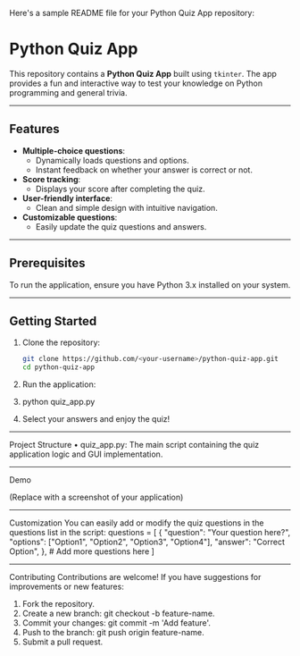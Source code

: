 Here's a sample README file for your Python Quiz App repository:
# Python Quiz App

This repository contains a **Python Quiz App** built using `tkinter`. The app provides a fun and interactive way to test your knowledge on Python programming and general trivia.

---

## Features

- **Multiple-choice questions**:
  - Dynamically loads questions and options.
  - Instant feedback on whether your answer is correct or not.
- **Score tracking**:
  - Displays your score after completing the quiz.
- **User-friendly interface**:
  - Clean and simple design with intuitive navigation.
- **Customizable questions**:
  - Easily update the quiz questions and answers.

---

## Prerequisites

To run the application, ensure you have Python 3.x installed on your system.

---

## Getting Started

1. Clone the repository:

   ```bash
   git clone https://github.com/<your-username>/python-quiz-app.git
   cd python-quiz-app
2.	Run the application:
3.	python quiz_app.py
4.	Select your answers and enjoy the quiz!
________________________________________
Project Structure
•	quiz_app.py: The main script containing the quiz application logic and GUI implementation.
________________________________________
Demo
 
(Replace with a screenshot of your application)
________________________________________
Customization
You can easily add or modify the quiz questions in the questions list in the script:
questions = [
    {
        "question": "Your question here?",
        "options": ["Option1", "Option2", "Option3", "Option4"],
        "answer": "Correct Option",
    },
    # Add more questions here
]
________________________________________
Contributing
Contributions are welcome! If you have suggestions for improvements or new features:
1.	Fork the repository.
2.	Create a new branch: git checkout -b feature-name.
3.	Commit your changes: git commit -m 'Add feature'.
4.	Push to the branch: git push origin feature-name.
5.	Submit a pull request.


